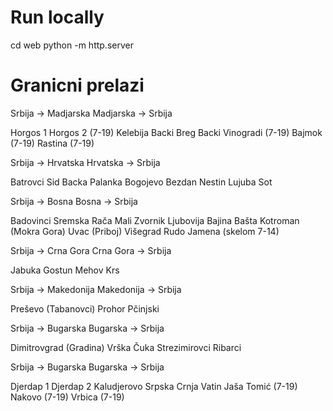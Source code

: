 
Run locally
===========

cd web
python -m http.server


Granicni prelazi
================

Srbija -> Madjarska
Madjarska -> Srbija

Horgos 1
Horgos 2 (7-19)
Kelebija
Backi Breg
Backi Vinogradi (7-19)
Bajmok (7-19)
Rastina (7-19)

Srbija -> Hrvatska
Hrvatska -> Srbija

Batrovci
Sid
Backa Palanka
Bogojevo
Bezdan
Nestin
Lujuba 
Sot

Srbija -> Bosna
Bosna -> Srbija

Badovinci
Sremska Rača
Mali Zvornik
Ljubovija
Bajina Bašta
Kotroman (Mokra Gora)
Uvac (Priboj)
Višegrad
Rudo
Jamena (skelom 7-14)

Srbija -> Crna Gora
Crna Gora -> Srbija

Jabuka
Gostun
Mehov Krs

Srbija -> Makedonija
Makedonija -> Srbija

Preševo (Tabanovci)
Prohor Pčinjski

Srbija -> Bugarska
Bugarska -> Srbija

Dimitrovgrad (Gradina)
Vrška Čuka
Strezimirovci
Ribarci

Srbija -> Bugarska
Bugarska -> Srbija

Djerdap 1
Djerdap 2
Kaludjerovo
Srpska Crnja
Vatin
Jaša Tomić (7-19)
Nakovo (7-19)
Vrbica (7-19)